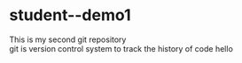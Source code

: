 # student--demo1
This is my second git repository
<br>
git is version control system to track the history of code hello
